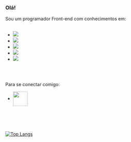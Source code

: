 ### Olá! 

Sou um programador Front-end com conhecimentos em:
<br>
<br>
- <img src="https://img.shields.io/badge/HTML5-E34F26?style=for-the-badge&logo=html5&logoColor=white">
- <img src="https://img.shields.io/badge/CSS3-1572B6?style=for-the-badge&logo=css3&logoColor=white">
- <img src="https://img.shields.io/badge/JavaScript-F7DF1E?style=for-the-badge&logo=javascript&logoColor=black">
- <img src="https://img.shields.io/badge/React-20232A?style=for-the-badge&logo=react&logoColor=61DAFB">
- <img src="https://img.shields.io/badge/Node.js-43853D?style=for-the-badge&logo=node.js&logoColor=white">



<br>
<br>

Para se conectar comigo:
 <br>
 - <a href="https://www.linkedin.com/in/mateus-oling-12241a23b/"> <img align="center" width="45px" src="https://cdn.jsdelivr.net/npm/simple-icons@v3/icons/linkedin.svg">
</a>  

  <br>
  <br>
  <br>
  
[![Top Langs](https://github-readme-stats.vercel.app/api/top-langs/?username=Mateus-Oling&size_weight=0.5&count_weight=0.5)](https://github.com/anuraghazra/github-readme-stats)


   

<!--
**Mateus-Oling/Mateus-Oling** is a ✨ _special_ ✨ repository because its `README.md` (this file) appears on your GitHub profile.

Here are some ideas to get you started:

- 🔭 I’m currently working on ...
- 🌱 I’m currently learning ...
- 👯 I’m looking to collaborate on ...
- 🤔 I’m looking for help with ...
- 💬 Ask me about ...
- 📫 How to reach me: ...
- 😄 Pronouns: ...
- ⚡ Fun fact: ...
-->

